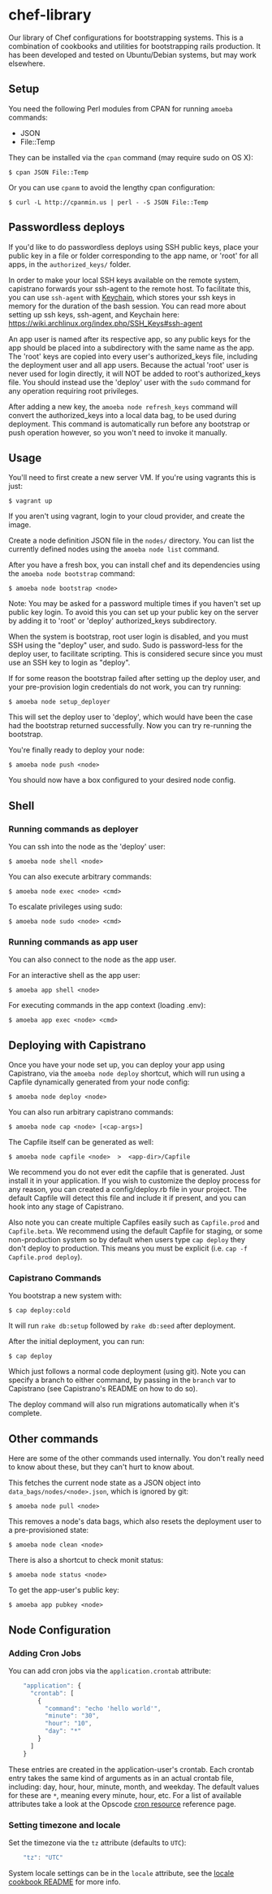 chef-library
============

Our library of Chef configurations for bootstrapping systems. This is
a combination of cookbooks and utilities for bootstrapping rails
production. It has been developed and tested on Ubuntu/Debian systems, but
may work elsewhere.

## Setup

You need the following Perl modules from CPAN for running `amoeba` commands:
  - JSON
  - File::Temp

They can be installed via the `cpan` command (may require sudo on OS X):

    $ cpan JSON File::Temp

Or you can use `cpanm` to avoid the lengthy cpan configuration:

    $ curl -L http://cpanmin.us | perl - -S JSON File::Temp

## Passwordless deploys

If you'd like to do passwordless deploys using SSH public keys, place your
public key in a file or folder corresponding to the app name, or 'root'
for all apps, in the `authorized_keys/` folder.

In order to make your local SSH keys available on the remote system, capistrano
forwards your ssh-agent to the remote host. To facilitate this, you can use
`ssh-agent` with [Keychain](http://www.funtoo.org/wiki/Keychain), which stores
your ssh keys in memory for the duration of the bash session. You can read more
about setting up ssh keys, ssh-agent, and Keychain here:
https://wiki.archlinux.org/index.php/SSH_Keys#ssh-agent

An app user is named after its respective app, so any public keys for the app
should be placed into a subdirectory with the same name as the app. The 'root'
keys are copied into every user's authorized_keys file, including the
deployment user and all app users. Because the actual 'root' user is never
used for login directly, it will NOT be added to root's authorized_keys file.
You should instead use the 'deploy' user with the `sudo` command for any
operation requiring root privileges.

After adding a new key, the `amoeba node refresh_keys` command will convert
the authorized_keys into a local data bag, to be used during deployment. This
command is automatically run before any bootstrap or push operation however,
so you won't need to invoke it manually.

## Usage

You'll need to first create a new server VM. If you're using vagrants this
is just:

    $ vagrant up

If you aren't using vagrant, login to your cloud provider, and create the image.

Create a node definition JSON file in the `nodes/` directory. You can list
the currently defined nodes using the `amoeba node list` command.

After you have a fresh box, you can install chef and its dependencies
using the `amoeba node bootstrap` command:

    $ amoeba node bootstrap <node>

Note: You may be asked for a password multiple times if you haven't set up
public key login. To avoid this you can set up your public key on the
server by adding it to 'root' or 'deploy' authorized_keys subdirectory.

When the system is bootstrap, root user login is disabled, and you must SSH
using the "deploy" user, and sudo. Sudo is password-less for the deploy
user, to facilitate scripting. This is considered secure since you must use
an SSH key to login as "deploy".

If for some reason the bootstrap failed after setting up the deploy user, and
your pre-provision login credentials do not work, you can try running:

    $ amoeba node setup_deployer

This will set the deploy user to 'deploy', which would have been the case had
the bootstrap returned successfully. Now you can try re-running the bootstrap.

You're finally ready to deploy your node:

    $ amoeba node push <node>

You should now have a box configured to your desired node config.

## Shell

### Running commands as deployer

You can ssh into the node as the 'deploy' user:

    $ amoeba node shell <node>

You can also execute arbitrary commands:

    $ amoeba node exec <node> <cmd>

To escalate privileges using sudo:

    $ amoeba node sudo <node> <cmd>

### Running commands as app user

You can also connect to the node as the app user.

For an interactive shell as the app user:

    $ amoeba app shell <node>

For executing commands in the app context (loading .env):

    $ amoeba app exec <node> <cmd>


## Deploying with Capistrano

Once you have your node set up, you can deploy your app using Capistrano,
via the `amoeba node deploy` shortcut, which will run using a Capfile
dynamically generated from your node config:

    $ amoeba node deploy <node>

You can also run arbitrary capistrano commands:

    $ amoeba node cap <node> [<cap-args>]

The Capfile itself can be generated as well:

    $ amoeba node capfile <node>  >  <app-dir>/Capfile

We recommend you do not ever edit the capfile that is generated. Just
install it in your application. If you wish to customize the deploy
process for any reason, you can created a config/deploy.rb file in
your project. The default Capfile will detect this file and include
it if present, and you can hook into any stage of Capistrano.

Also note you can create multiple Capfiles easily such as 
`Capfile.prod` and `Capfile.beta`. We recommend using the default
Capfile for staging, or some non-production system so by default
when users type `cap deploy` they don't deploy to production. This
means you must be explicit (i.e. `cap -f Capfile.prod deploy`).

### Capistrano Commands

You bootstrap a new system with:

    $ cap deploy:cold

It will run `rake db:setup` followed by `rake db:seed` after deployment.

After the initial deployment, you can run:

    $ cap deploy

Which just follows a normal code deployment (using git). Note you can
specify a branch to either command, by passing in the `branch` var to
Capistrano (see Capistrano's README on how to do so).

The deploy command will also run migrations automatically when it's
complete.

## Other commands

Here are some of the other commands used internally. You don't really need
to know about these, but they can't hurt to know about.

This fetches the current node state as a JSON object into
`data_bags/nodes/<node>.json`, which is ignored by git:

    $ amoeba node pull <node>

This removes a node's data bags, which also resets the deployment user to
a pre-provisioned state:

    $ amoeba node clean <node>

There is also a shortcut to check monit status:

    $ amoeba node status <node>

To get the app-user's public key:

    $ amoeba app pubkey <node>


## Node Configuration

### Adding Cron Jobs

You can add cron jobs via the `application.crontab` attribute:

```javascript
    "application": {
      "crontab": [
        {
          "command": "echo 'hello world'",
          "minute": "30",
          "hour": "10",
          "day": "*"
        }
      ]
    }
```

These entries are created in the application-user's crontab. Each crontab
entry takes the same kind of arguments as in an actual crontab file,
including: day, hour, hour, minute, month, and weekday. The default values for
these are `*`, meaning every minute, hour, etc. For a list of available
attributes take a look at the Opscode
[cron resource](http://docs.opscode.com/resource_cron.html) reference page.

### Setting timezone and locale

Set the timezone via the `tz` attribute (defaults to `UTC`):

```javascript
    "tz": "UTC"
```

System locale settings can be in the `locale` attribute, see the
[locale cookbook README](https://github.com/fnordfish/chef-locale) for more info.
